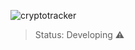 ![cryptotracker](https://user-images.githubusercontent.com/45853301/150681607-2f76b025-55c0-4c4f-8891-2aa1d9d2fcbf.gif)

> Status: Developing ⚠️
